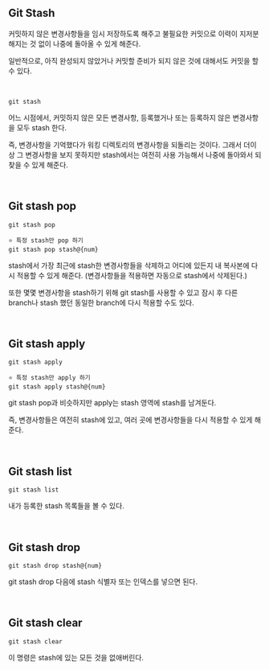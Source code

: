 ## Git Stash
커밋하지 않은 변경사항들을 임시 저장하도록 해주고 불필요한 커밋으로 이력이 지저분해지는 것 없이 나중에
돌아올 수 있게 해준다. 

일반적으로, 아직 완성되지 않았거나 커밋할 준비가 되지 않은 것에 대해서도 커밋을 할 수 있다.

<br>

```
git stash
```
어느 시점에서, 커밋하지 않은 모든 변경사항, 등록했거나 또는 등록하지 않은 변경사항을 모두 stash 한다. 

즉, 변경사항을 기억했다가 워킹 디렉토리의 변경사항을 되돌리는 것이다. 그래서 더이상 그 변경사항을 보지 못하지만 stash에서는 여전히 사용 가능해서 나중에 돌아와서 되찾을 수 있게 해준다.

<br>

## Git stash pop 
```
git stash pop

⭐️ 특정 stash만 pop 하기 
git stash pop stash@{num}
```
stash에서 가장 최근에 stash한 변경사항들을 삭제하고 어디에 있든지 내 복사본에 다시 적용할 수 있게 해준다. (변경사항들을 적용하면 자동으로 stash에서 삭제된다.)

또한 몇몇 변경사항을 stash하기 위해 git stash를 사용할 수 있고 잠시 후 다른 branch나 stash 했던 동일한 branch에 다시 적용할 수도 있다.  

<br>

## Git stash apply
``` 
git stash apply 

⭐️ 특정 stash만 apply 하기 
git stash apply stash@{num}
```
git stash pop과 비슷하지만 apply는 stash 영역에 stash를 남겨둔다. 

즉, 변경사항들은 여전히 stash에 있고, 여러 곳에 변경사항들을 다시 적용할 수 있게 해준다. 

<br>

## Git stash list 
```
git stash list 
```

내가 등록한 stash 목록들을 볼 수 있다. 

<br>

## Git stash drop 
```
git stash drop stash@{num}
```
git stash drop 다음에 stash 식별자 또는 인덱스를 넣으면 된다.

<br>

## Git stash clear
```
git stash clear
```
이 명령은 stash에 있는 모든 것을 없애버린다. 
